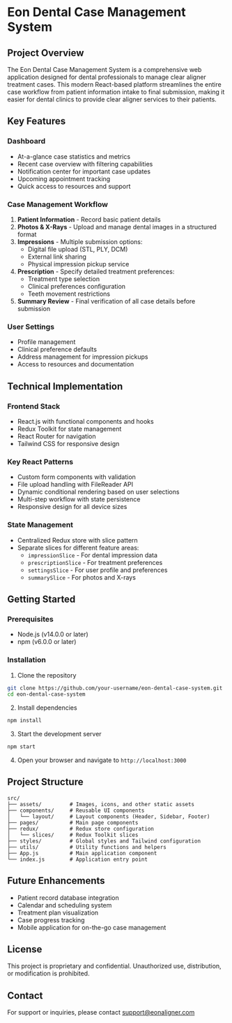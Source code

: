 # Eon Dental Case Management System

## Project Overview

The Eon Dental Case Management System is a comprehensive web application designed for dental professionals to manage clear aligner treatment cases. This modern React-based platform streamlines the entire case workflow from patient information intake to final submission, making it easier for dental clinics to provide clear aligner services to their patients.

## Key Features

### Dashboard
- At-a-glance case statistics and metrics
- Recent case overview with filtering capabilities
- Notification center for important case updates
- Upcoming appointment tracking
- Quick access to resources and support

### Case Management Workflow
1. **Patient Information** - Record basic patient details
2. **Photos & X-Rays** - Upload and manage dental images in a structured format
3. **Impressions** - Multiple submission options:
   - Digital file upload (STL, PLY, DCM)
   - External link sharing
   - Physical impression pickup service
4. **Prescription** - Specify detailed treatment preferences:
   - Treatment type selection
   - Clinical preferences configuration
   - Teeth movement restrictions
5. **Summary Review** - Final verification of all case details before submission

### User Settings
- Profile management
- Clinical preference defaults
- Address management for impression pickups
- Access to resources and documentation

## Technical Implementation

### Frontend Stack
- React.js with functional components and hooks
- Redux Toolkit for state management
- React Router for navigation
- Tailwind CSS for responsive design

### Key React Patterns
- Custom form components with validation
- File upload handling with FileReader API
- Dynamic conditional rendering based on user selections
- Multi-step workflow with state persistence
- Responsive design for all device sizes

### State Management
- Centralized Redux store with slice pattern
- Separate slices for different feature areas:
  - `impressionSlice` - For dental impression data
  - `prescriptionSlice` - For treatment preferences
  - `settingsSlice` - For user profile and preferences
  - `summarySlice` - For photos and X-rays

## Getting Started

### Prerequisites
- Node.js (v14.0.0 or later)
- npm (v6.0.0 or later)

### Installation
1. Clone the repository
```bash
git clone https://github.com/your-username/eon-dental-case-system.git
cd eon-dental-case-system
```

2. Install dependencies
```bash
npm install
```

3. Start the development server
```bash
npm start
```

4. Open your browser and navigate to `http://localhost:3000`

## Project Structure
```
src/
├── assets/         # Images, icons, and other static assets
├── components/     # Reusable UI components
│   └── layout/     # Layout components (Header, Sidebar, Footer)
├── pages/          # Main page components
├── redux/          # Redux store configuration
│   └── slices/     # Redux Toolkit slices
├── styles/         # Global styles and Tailwind configuration
├── utils/          # Utility functions and helpers
├── App.js          # Main application component
└── index.js        # Application entry point
```

## Future Enhancements
- Patient record database integration
- Calendar and scheduling system
- Treatment plan visualization
- Case progress tracking
- Mobile application for on-the-go case management

## License
This project is proprietary and confidential. Unauthorized use, distribution, or modification is prohibited.

## Contact
For support or inquiries, please contact [support@eonaligner.com](mailto:support@eonaligner.com)
